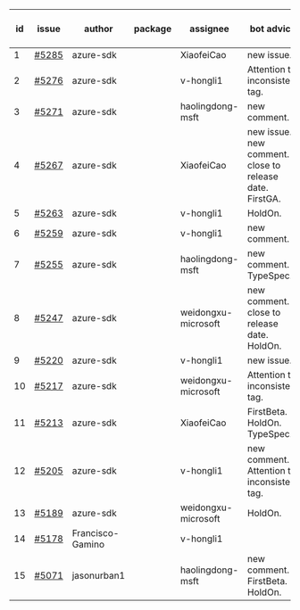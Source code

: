 | id | issue | author | package | assignee | bot advice | created date of issue | target release date | date from target |
| ------ | ------ | ------ | ------ | ------ | ------ | ------ | ------ | :-----: |
| 1 | [#5285](https://github.com/Azure/sdk-release-request/issues/5285) | azure-sdk |  | XiaofeiCao | new issue. | 06-21 | 07-25 |  |
| 2 | [#5276](https://github.com/Azure/sdk-release-request/issues/5276) | azure-sdk |  | v-hongli1 | Attention to inconsistent tag. | 06-14 | 07-26 |  |
| 3 | [#5271](https://github.com/Azure/sdk-release-request/issues/5271) | azure-sdk |  | haolingdong-msft | new comment. | 06-11 | 06-28 |  |
| 4 | [#5267](https://github.com/Azure/sdk-release-request/issues/5267) | azure-sdk |  | XiaofeiCao | new issue. new comment. close to release date. FirstGA. | 06-11 | 06-24 | 0 |
| 5 | [#5263](https://github.com/Azure/sdk-release-request/issues/5263) | azure-sdk |  | v-hongli1 | HoldOn. | 06-11 | 06-21 |  |
| 6 | [#5259](https://github.com/Azure/sdk-release-request/issues/5259) | azure-sdk |  | v-hongli1 | new comment. | 06-06 | 06-21 |  |
| 7 | [#5255](https://github.com/Azure/sdk-release-request/issues/5255) | azure-sdk |  | haolingdong-msft | new comment. TypeSpec. | 06-05 | 06-21 |  |
| 8 | [#5247](https://github.com/Azure/sdk-release-request/issues/5247) | azure-sdk |  | weidongxu-microsoft | new comment. close to release date. HoldOn. | 06-05 | 06-27 | 2 |
| 9 | [#5220](https://github.com/Azure/sdk-release-request/issues/5220) | azure-sdk |  | v-hongli1 | new issue. | 05-22 | 06-21 |  |
| 10 | [#5217](https://github.com/Azure/sdk-release-request/issues/5217) | azure-sdk |  | weidongxu-microsoft | Attention to inconsistent tag. | 05-21 | 06-21 |  |
| 11 | [#5213](https://github.com/Azure/sdk-release-request/issues/5213) | azure-sdk |  | XiaofeiCao | FirstBeta. HoldOn. TypeSpec. | 05-21 | 06-21 |  |
| 12 | [#5205](https://github.com/Azure/sdk-release-request/issues/5205) | azure-sdk |  | v-hongli1 | new comment. Attention to inconsistent tag. | 05-15 | 06-21 |  |
| 13 | [#5189](https://github.com/Azure/sdk-release-request/issues/5189) | azure-sdk |  | weidongxu-microsoft | HoldOn. | 05-08 | 06-21 |  |
| 14 | [#5178](https://github.com/Azure/sdk-release-request/issues/5178) | Francisco-Gamino |  | v-hongli1 |  | 05-02 | fail to get. |  |
| 15 | [#5071](https://github.com/Azure/sdk-release-request/issues/5071) | jasonurban1 |  | haolingdong-msft | new comment. FirstBeta. HoldOn. | 03-22 | 05-24 |  |
